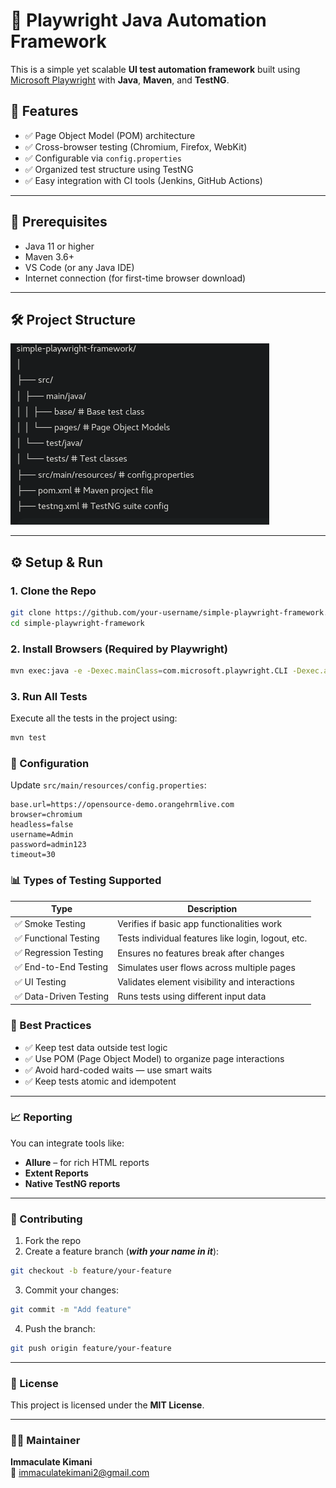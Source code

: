 # 🚀 Playwright Java Automation Framework

This is a simple yet scalable **UI test automation framework** built using [Microsoft Playwright](https://playwright.dev/java/) with **Java**, **Maven**, and **TestNG**.

## 📌 Features

- ✅ Page Object Model (POM) architecture
- ✅ Cross-browser testing (Chromium, Firefox, WebKit)
- ✅ Configurable via `config.properties`
- ✅ Organized test structure using TestNG
- ✅ Easy integration with CI tools (Jenkins, GitHub Actions)

---

## 🧾 Prerequisites

- Java 11 or higher
- Maven 3.6+
- VS Code (or any Java IDE)
- Internet connection (for first-time browser download)

---

## 🛠 Project Structure

![img.png](img.png)



---

## ⚙️ Setup & Run

### 1. Clone the Repo

```bash
git clone https://github.com/your-username/simple-playwright-framework.git
cd simple-playwright-framework
```

### 2. Install Browsers (Required by Playwright)

```bash
mvn exec:java -e -Dexec.mainClass=com.microsoft.playwright.CLI -Dexec.args="install"
```

### 3. Run All Tests

Execute all the tests in the project using:

```bash
mvn test
```
### 🔧 Configuration

Update `src/main/resources/config.properties`:

```properties
base.url=https://opensource-demo.orangehrmlive.com
browser=chromium
headless=false
username=Admin
password=admin123
timeout=30
```

### 📊 Types of Testing Supported

| Type                 | Description                                              |
|----------------------|----------------------------------------------------------|
| ✅ Smoke Testing      | Verifies if basic app functionalities work               |
| ✅ Functional Testing | Tests individual features like login, logout, etc.       |
| ✅ Regression Testing | Ensures no features break after changes                  |
| ✅ End-to-End Testing | Simulates user flows across multiple pages               |
| ✅ UI Testing         | Validates element visibility and interactions            |
| ✅ Data-Driven Testing| Runs tests using different input data                    |

### 🧠 Best Practices

- ✅ Keep test data outside test logic
- ✅ Use POM (Page Object Model) to organize page interactions
- ✅ Avoid hard-coded waits — use smart waits
- ✅ Keep tests atomic and idempotent

---

### 📈 Reporting

You can integrate tools like:

- **Allure** – for rich HTML reports
- **Extent Reports**
- **Native TestNG reports**

---

### 🤝 Contributing

1. Fork the repo
2. Create a feature branch (***with your name in it***):

```bash
git checkout -b feature/your-feature
```

3. Commit your changes:

```bash
git commit -m "Add feature"
```
4. Push the branch:

```bash
git push origin feature/your-feature

```

---

### 📖 License

This project is licensed under the **MIT License**.

---

### 🙋‍♀️ Maintainer

**Immaculate Kimani**  
📧 [immaculatekimani2@gmail.com](mailto:immaculatekimani2@gmail.com)
